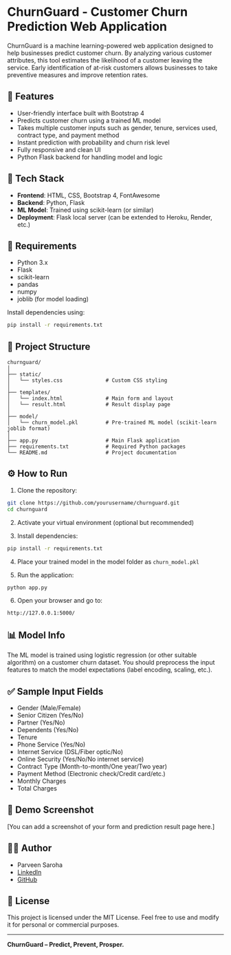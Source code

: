 # ChurnGuard - Customer Churn Prediction Web Application

ChurnGuard is a machine learning-powered web application designed to help businesses predict customer churn. By analyzing various customer attributes, this tool estimates the likelihood of a customer leaving the service. Early identification of at-risk customers allows businesses to take preventive measures and improve retention rates.

## 🚀 Features

- User-friendly interface built with Bootstrap 4
- Predicts customer churn using a trained ML model
- Takes multiple customer inputs such as gender, tenure, services used, contract type, and payment method
- Instant prediction with probability and churn risk level
- Fully responsive and clean UI
- Python Flask backend for handling model and logic

## 🧠 Tech Stack

- **Frontend**: HTML, CSS, Bootstrap 4, FontAwesome
- **Backend**: Python, Flask
- **ML Model**: Trained using scikit-learn (or similar)
- **Deployment**: Flask local server (can be extended to Heroku, Render, etc.)

## 🧾 Requirements

- Python 3.x
- Flask
- scikit-learn
- pandas
- numpy
- joblib (for model loading)

Install dependencies using:
```bash
pip install -r requirements.txt
```

## 📂 Project Structure

```
churnguard/
│
├── static/
│   └── styles.css              # Custom CSS styling
│
├── templates/
│   └── index.html              # Main form and layout
│   └── result.html             # Result display page
│
├── model/
│   └── churn_model.pkl         # Pre-trained ML model (scikit-learn joblib format)
│
├── app.py                      # Main Flask application
├── requirements.txt            # Required Python packages
└── README.md                   # Project documentation
```

## ⚙️ How to Run

1. Clone the repository:
```bash
git clone https://github.com/yourusername/churnguard.git
cd churnguard
```

2. Activate your virtual environment (optional but recommended)

3. Install dependencies:
```bash
pip install -r requirements.txt
```

4. Place your trained model in the model folder as `churn_model.pkl`

5. Run the application:
```bash
python app.py
```

6. Open your browser and go to:
```
http://127.0.0.1:5000/
```

## 📊 Model Info

The ML model is trained using logistic regression (or other suitable algorithm) on a customer churn dataset. You should preprocess the input features to match the model expectations (label encoding, scaling, etc.).

## ✅ Sample Input Fields

- Gender (Male/Female)
- Senior Citizen (Yes/No)
- Partner (Yes/No)
- Dependents (Yes/No)
- Tenure
- Phone Service (Yes/No)
- Internet Service (DSL/Fiber optic/No)
- Online Security (Yes/No/No internet service)
- Contract Type (Month-to-month/One year/Two year)
- Payment Method (Electronic check/Credit card/etc.)
- Monthly Charges
- Total Charges

## 🧪 Demo Screenshot

[You can add a screenshot of your form and prediction result page here.]

## 🧑‍💻 Author

- Parveen Saroha
- [LinkedIn](#)
- [GitHub](#)

## 📄 License

This project is licensed under the MIT License. Feel free to use and modify it for personal or commercial purposes.

---

**ChurnGuard – Predict, Prevent, Prosper.**
